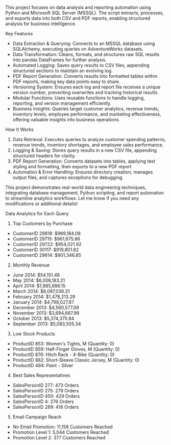 This project focuses on data analysis and reporting automation using Python and Microsoft SQL Server (MSSQL). The script extracts, processes, and exports data into both CSV and PDF reports, enabling structured analysis for business intelligence.

 Key Features
- Data Extraction & Querying: Connects to an MSSQL database using SQLAlchemy, executing queries on AdventureWorks datasets.
- Data Transformation: Cleans, formats, and structures raw SQL results into pandas DataFrames for further analysis.
- Automated Logging: Saves query results to CSV files, appending structured sections to maintain an evolving log.
- PDF Report Generation: Converts results into formatted tables within PDF reports, making key data points easy to share.
- Versioning System: Ensures each log and report file receives a unique version number, preventing overwrites and tracking historical results.
- Modular Functions: Uses reusable functions to handle logging, reporting, and version management efficiently.
- Business Insights: Queries target customer analytics, revenue trends, inventory levels, employee performance, and marketing effectiveness, offering valuable insights into business operations.

 How It Works
1. Data Retrieval: Executes queries to analyze customer spending patterns, revenue trends, inventory shortages, and employee sales performance.
2. Logging & Saving: Stores query results in a new CSV file, appending structured headers for clarity.
3. PDF Report Generation: Converts datasets into tables, applying text styling and formatting, then exports to a new PDF report.
4. Automation & Error Handling: Ensures directory creation, manages output files, and captures exceptions for debugging.

This project demonstrates real-world data engineering techniques, integrating database management, Python scripting, and report automation to streamline analytics workflows.
Let me know if you need any modifications or additional details!


Data Analytics for Each Query


 1. Top Customers by Purchase
- CustomerID 29818: $989,184.08  
- CustomerID 29715: $961,675.86  
- CustomerID 29722: $954,021.92  
- CustomerID 30117: $919,801.82  
- CustomerID 29614: $901,346.85  

 2. Monthly Revenue
- June 2014: $54,151.48  
- May 2014: $6,006,183.21  
- April 2014: $1,985,886.15  
- March 2014: $8,097,036.31  
- February 2014: $1,478,213.29  
- January 2014: $4,798,027.87  
- December 2013: $4,560,577.09  
- November 2013: $3,694,667.99  
- October 2013: $5,374,375.94  
- September 2013: $5,083,505.34  

 3. Low Stock Products
- ProductID 853: Women's Tights, M (Quantity: 0)  
- ProductID 859: Half-Finger Gloves, M (Quantity: 0)  
- ProductID 876: Hitch Rack - 4-Bike (Quantity: 0)  
- ProductID 882: Short-Sleeve Classic Jersey, M (Quantity: 0)  
- ProductID 494: Paint - Silver  

 4. Best Sales Representatives
- SalesPersonID 277: 473 Orders  
- SalesPersonID 275: 279 Orders  
- SalesPersonID 450: 429 Orders  
- SalesPersonID 4: 276 Orders  
- SalesPersonID 289: 418 Orders  

 5. Email Campaign Reach
- No Email Promotion: 11,158 Customers Reached  
- Promotion Level 1: 5,044 Customers Reached  
- Promotion Level 2: 377 Customers Reached  






